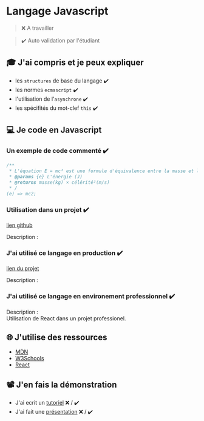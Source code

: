 # Langage Javascript

> ❌ A travailler

> ✔️ Auto validation par l'étudiant

## 🎓 J'ai compris et je peux expliquer

- les `structures` de base du langage ✔️
- les normes `ecmascript` ✔️
- l'utilisation de l'`asynchrone` ✔️
- les spécifités du mot-clef `this` ✔️

## 💻 Je code en Javascript

### Un exemple de code commenté  ✔️

```javascript
/**
 * L'équation E = mc² est une formule d'équivalence entre la masse et l'énergie, rendue célèbre par Albert Einstein dans une publication en 1905 sur la relativité restreinte
 * @params {e} L'énergie (J)
 * @returns masse(kg) × célérité²(m/s)
 * /
(e) => mc2;
```

### Utilisation dans un projet  ✔️

[lien github](...)

Description :

### J'ai utilisé ce langage en production  ✔️

[lien du projet](...)

Description :

### J'ai utilisé ce langage en environement professionnel ✔️

Description : \
Utilisation de React dans un projet professionel.

## 🌐 J'utilise des ressources

- [MDN](https://developer.mozilla.org/fr/)
- [W3Schools](https://www.w3schools.com/)
- [React](https://react.dev/)

## 📽️ J'en fais la démonstration

- J'ai ecrit un [tutoriel](...) ❌ / ✔️
- J'ai fait une [présentation](...) ❌ / ✔️

